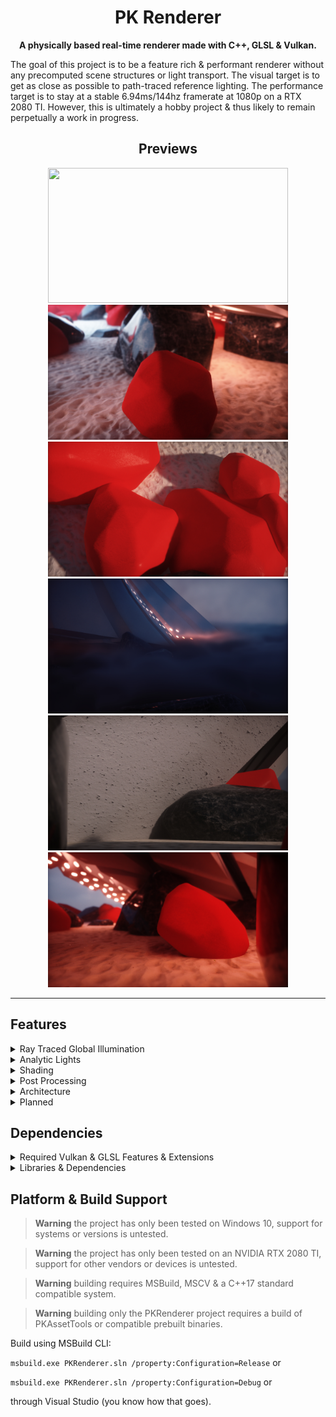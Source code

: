 <div align="center">

# PK Renderer

**A physically based real-time renderer made with C++, GLSL & Vulkan.**
</div>

The goal of this project is to be a feature rich & performant renderer without any precomputed scene structures or light transport. 
The visual target is to get as close as possible to path-traced reference lighting.
The performance target is to stay at a stable 6.94ms/144hz framerate at 1080p on a RTX 2080 TI.
However, this is ultimately a hobby project & thus likely to remain perpetually a work in progress.

<div align="center">
  
## Previews

</div>

<p align="center">
  <img src="T_Preview_01.gif" height="216" width="384">
  <img src="T_Preview_02.jpg" height="216" width="384">
  <img src="T_Preview_03.jpg" height="216" width="384">
  <img src="T_Preview_04.jpg" height="216" width="384">
  <img src="T_Preview_05.jpg" height="216" width="384">
  <img src="T_Preview_06.jpg" height="216" width="384">
</p>

--- 

## Features

<details>
  <summary>Ray Traced Global Illumination</summary>

- Screen space radiance cache (for ray traced radiance).
- Voxel cone traced world space radiance cache.
- Basic ReSTIR for diffuse hits.
- Recurrent blur denoiser.
- Volumetrics integration.
- Rough specular approximation from diffuse SH1.
- Async TLAS & BLAS builds.

</details>

<details>
  <summary>Analytic Lights</summary>
  
  - Spot, point & directional lights.
  - Spherical area light estimation for all types.
  - Poisson PCF shadow filtering.
  - Directional shadow cascades.
  - Clustered forward rendering.
  
</details>


<details>
  <summary>Shading</summary>

  - PBR BxDF
    - Chan Diffuse term
    - GGX normal distribution term.
    - Smith GGX correlated visibility term.
    - Hanrahan Krueger sub surface term.
    - Clear coat support.
    - Sheen support.
  - PBR volumetric fog.
  - Octahedron mapped GGX HDR IBL (used for rt & sky).
  - Spherical harmonics convolution from from IBL (for volumetrics).
  - GBuffers (normals, roughness, min/max/avg hierarchical depth).
  
</details>

<details>
  <summary>Post Processing</summary>

  - Temporal antialiasing.
  - HDR bloom.
  - Luminance histogram based auto exposure.
  - Bokeh depth of field & auto focus.
  - GT Uchimura tone mapping.
  - Color grading.
  - Film grain.
  - Vignette.
  
</details>

<details>
  <summary>Architecture</summary>

  - Vulkan 1.3 rendering backend.
  - Async compute & transfer queues.
  - Multiple buffering.
  - Automatic resource barrier management.
  - Dynamic scene material batching & instanced rendering.
  - Virtualized mesh geometry buffers.
  - Entity component system.
  - Custom compressed mesh & shader formats.
  - Asset hot reloading
  - Console command interface.
  
</details>

<details>
  <summary>Planned</summary>

- skinned geometry.
- GPU culling.
- SH probe based world space radiance cache.
- GPU particle engine.
- Debug visualization utilities.
- DX12 backend (unlikely... cant do async ray trace afaik).
- Serialized scene representation.
  
</details>

## Dependencies

<details>

<summary>Required Vulkan & GLSL Features & Extensions</summary>

<br/>

```
Vulkan Version 1.3

GLSL Extensions:
- GL_EXT_shader_explicit_arithmetic_types
- GL_EXT_nonuniform_qualifier
- GL_ARB_shader_viewport_layer_array
- GL_EXT_ray_tracing
- GL_KHR_shader_subgroup_ballot
- GL_EXT_control_flow_attributes

Validation layers:
- VK_LAYER_KHRONOS_validation

Instance Extensions:
- VK_EXT_debug_utils
- VK_KHR_get_physical_device_properties2

Device Extensions:
- VK_KHR_surface
- VK_KHR_win32_surface
- VK_KHR_swapchain
- VK_KHR_deferred_host_operations
- VK_KHR_acceleration_structure
- VK_KHR_ray_tracing_pipeline
- VK_KHR_ray_query
- VK_EXT_conservative_rasterization

Physical Device Requirements:
- alphaToOne
- shaderImageGatherExtended
- sparseBinding
- sparseResidencyBuffer
- samplerAnisotropy
- multiViewport
- shaderSampledImageArrayDynamicIndexing
- shaderUniformBufferArrayDynamicIndexing
- shaderFloat64
- shaderInt16
- shaderInt64
- imageCubeArray
- fragmentStoresAndAtomics
- multiDrawIndirect
- storageBuffer16BitAccess
- uniformAndStorageBuffer16BitAccess
- storagePushConstant16
- shaderUniformBufferArrayNonUniformIndexing
- shaderSampledImageArrayNonUniformIndexing
- runtimeDescriptorArray
- descriptorBindingVariableDescriptorCount
- descriptorBindingPartiallyBound
- scalarBlockLayout
- shaderFloat16
- shaderInt8
- shaderOutputViewportIndex
- shaderOutputLayer
- bufferDeviceAddress
- timelineSemaphore
- hostQueryReset
- accelerationStructure
- rayTracingPipeline
- rayQuery
- maintenance4
```

</details>

<details>

<summary>Libraries & Dependencies</summary>

- [PKAssetTools](https://github.com/konstatoivanen/PKAssetTools)
- [KTX](https://github.com/KhronosGroup/KTX-Software)
- [yaml-cpp](https://github.com/jbeder/yaml-cpp)
- [GLFW](https://www.glfw.org/)
- [GLM](https://github.com/g-truc/glm)
- [mikktspace](http://www.mikktspace.com/)
- [VMA](https://github.com/GPUOpen-LibrariesAndSDKs/VulkanMemoryAllocator)

</details>

## Platform & Build Support

> **Warning**
> the project has only been tested on Windows 10, support for systems or versions is untested.

> **Warning**
> the project has only been tested on an NVIDIA RTX 2080 TI, support for other vendors or devices is untested.

> **Warning**
> building requires MSBuild, MSCV & a C++17 standard compatible system.

> **Warning**
> building only the PKRenderer project requires a build of PKAssetTools or compatible prebuilt binaries.

Build using MSBuild CLI:

`msbuild.exe PKRenderer.sln /property:Configuration=Release`  or

`msbuild.exe PKRenderer.sln /property:Configuration=Debug` or

through Visual Studio (you know how that goes).
